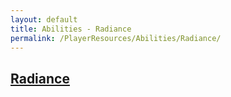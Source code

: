 ```yaml
---
layout: default
title: Abilities - Radiance
permalink: /PlayerResources/Abilities/Radiance/
---
```

## [Radiance](#Radiance)
